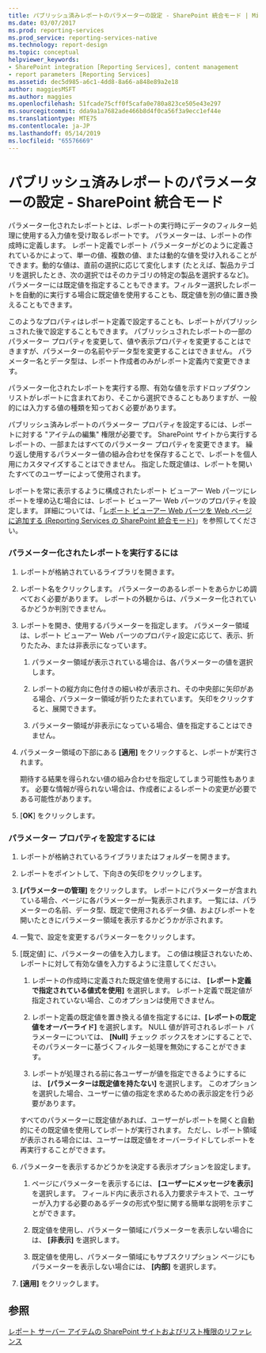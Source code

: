 ```yaml
---
title: パブリッシュ済みレポートのパラメーターの設定 - SharePoint 統合モード | Microsoft Docs
ms.date: 03/07/2017
ms.prod: reporting-services
ms.prod_service: reporting-services-native
ms.technology: report-design
ms.topic: conceptual
helpviewer_keywords:
- SharePoint integration [Reporting Services], content management
- report parameters [Reporting Services]
ms.assetid: dec5d985-a6c1-4dd8-8a66-a848e89a2e18
author: maggiesMSFT
ms.author: maggies
ms.openlocfilehash: 51fcade75cff0f5cafa0e780a823ce505e43e297
ms.sourcegitcommit: dda9a1a7682ade466b8d4f0ca56f3a9ecc1ef44e
ms.translationtype: MTE75
ms.contentlocale: ja-JP
ms.lasthandoff: 05/14/2019
ms.locfileid: "65576669"
---
```

# <a name="set-parameters-on-a-published-report---sharepoint-integrated-mode"></a>パブリッシュ済みレポートのパラメーターの設定 - SharePoint 統合モード
  パラメーター化されたレポートとは、レポートの実行時にデータのフィルター処理に使用する入力値を受け取るレポートです。 パラメーターは、レポートの作成時に定義します。 レポート定義でレポート パラメーターがどのように定義されているかによって、単一の値、複数の値、または動的な値を受け入れることができます。動的な値は、直前の選択に応じて変化します (たとえば、製品カテゴリを選択したとき、次の選択ではそのカテゴリの特定の製品を選択するなど)。 パラメーターには既定値を指定することもできます。フィルター選択したレポートを自動的に実行する場合に既定値を使用することも、既定値を別の値に置き換えることもできます。  
  
 このようなプロパティはレポート定義で設定することも、レポートがパブリッシュされた後で設定することもできます。 パブリッシュされたレポートの一部のパラメーター プロパティを変更して、値や表示プロパティを変更することはできますが、パラメーターの名前やデータ型を変更することはできません。 パラメーター名とデータ型は、レポート作成者のみがレポート定義内で変更できます。  
  
 パラメーター化されたレポートを実行する際、有効な値を示すドロップダウン リストがレポートに含まれており、そこから選択できることもありますが、一般的には入力する値の種類を知っておく必要があります。  
  
 パブリッシュ済みレポートのパラメーター プロパティを設定するには、レポートに対する "アイテムの編集" 権限が必要です。 SharePoint サイトから実行するレポートの、一部またはすべてのパラメーター プロパティを変更できます。 繰り返し使用するパラメーター値の組み合わせを保存することで、レポートを個人用にカスタマイズすることはできません。 指定した既定値は、レポートを開いたすべてのユーザーによって使用されます。  
  
 レポートを常に表示するように構成されたレポート ビューアー Web パーツにレポートを埋め込む場合には、レポート ビューアー Web パーツのプロパティを設定します。 詳細については、「[レポート ビューアー Web パーツを Web ページに追加する &#40;Reporting Services の SharePoint 統合モード&#41;](../../reporting-services/report-server-sharepoint/add-the-report-viewer-web-part-to-a-web-page.md)」を参照してください。  
  
### <a name="to-run-a-parameterized-report"></a>パラメーター化されたレポートを実行するには  
  
1.  レポートが格納されているライブラリを開きます。  
  
2.  レポート名をクリックします。 パラメーターのあるレポートをあらかじめ調べておく必要があります。 レポートの外観からは、パラメーター化されているかどうか判別できません。  
  
3.  レポートを開き、使用するパラメーターを指定します。 パラメーター領域は、レポート ビューアー Web パーツのプロパティ設定に応じて、表示、折りたたみ、または非表示になっています。  
  
    1.  パラメーター領域が表示されている場合は、各パラメーターの値を選択します。  
  
    2.  レポートの縦方向に色付きの細い枠が表示され、その中央部に矢印がある場合、パラメーター領域が折りたたまれています。 矢印をクリックすると、展開できます。  
  
    3.  パラメーター領域が非表示になっている場合、値を指定することはできません。  
  
4.  パラメーター領域の下部にある **[適用]** をクリックすると、レポートが実行されます。  
  
     期待する結果を得られない値の組み合わせを指定してしまう可能性もあります。 必要な情報が得られない場合は、作成者によるレポートの変更が必要である可能性があります。  
  
5.  [**OK**] をクリックします。  
  
### <a name="to-set-parameter-properties"></a>パラメーター プロパティを設定するには  
  
1.  レポートが格納されているライブラリまたはフォルダーを開きます。  
  
2.  レポートをポイントして、下向きの矢印をクリックします。  
  
3.  **[パラメーターの管理]** をクリックします。 レポートにパラメーターが含まれている場合、ページに各パラメーターが一覧表示されます。 一覧には、パラメーターの名前、データ型、既定で使用されるデータ値、およびレポートを開いたときにパラメーター領域を表示するかどうかが示されます。  
  
4.  一覧で、設定を変更するパラメーターをクリックします。  
  
5.  [既定値] に、パラメーターの値を入力します。 この値は検証されないため、レポートに対して有効な値を入力するように注意してください。  
  
    1.  レポートの作成時に定義された既定値を使用するには、 **[レポート定義で指定されている値式を使用]** を選択します。 レポート定義で既定値が指定されていない場合、このオプションは使用できません。  
  
    2.  レポート定義の既定値を置き換える値を指定するには、**[レポートの既定値をオーバーライド]** を選択します。 NULL 値が許可されるレポート パラメーターについては、 **[Null]** チェック ボックスをオンにすることで、そのパラメーターに基づくフィルター処理を無効にすることができます。  
  
    3.  レポートが処理される前に各ユーザーが値を指定できるようにするには、 **[パラメーターは既定値を持たない]** を選択します。 このオプションを選択した場合、ユーザーに値の指定を求めるための表示設定を行う必要があります。  
  
     すべてのパラメーターに既定値があれば、ユーザーがレポートを開くと自動的にその既定値を使用してレポートが実行されます。 ただし、レポート領域が表示される場合には、ユーザーは既定値をオーバーライドしてレポートを再実行することができます。  
  
6.  パラメーターを表示するかどうかを決定する表示オプションを設定します。  
  
    1.  ページにパラメーターを表示するには、 **[ユーザーにメッセージを表示]** を選択します。 フィールド内に表示される入力要求テキストで、ユーザーが入力する必要のあるデータの形式や型に関する簡単な説明を示すことができます。  
  
    2.  既定値を使用し、パラメーター領域にパラメーターを表示しない場合には、 **[非表示]** を選択します。  
  
    3.  既定値を使用し、パラメーター領域にもサブスクリプション ページにもパラメーターを表示しない場合には、 **[内部]** を選択します。  
  
7.  **[適用]** をクリックします。  
  
## <a name="see-also"></a>参照  
 [レポート サーバー アイテムの SharePoint サイトおよびリスト権限のリファレンス](../../reporting-services/security/sharepoint-site-and-list-permission-reference-for-report-server-items.md)  
  
  

